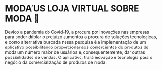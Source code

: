 # MODA’US LOJA VIRTUAL SOBRE MODA 📱

Devido a pandemia do Covid-19, a procura por inovações nas empresas para poder driblar o prejuízo aumentou a procura de soluções tecnologicas, e como alternativa buscada nessa pesquisa é a implementação de um aplicativo possibilitando proporcionar aos comerciantes de produtos de moda um número maior de usuários e, consequentemente, dar outras possibilidades de vendas. O aplicativo, trará inovação e tecnologia para o negócio da comercialização de produtos de moda.

